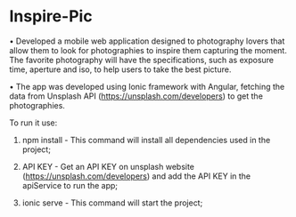 <h1>Inspire-Pic</h1>

• Developed a mobile web application designed to photography lovers that allow them to look for photographies to inspire them capturing the moment. The favorite photography will have the specifications, such as exposure time, aperture and iso, to help users to take the best picture. 

• The app was developed using Ionic framework with Angular, fetching the data from Unsplash API (https://unsplash.com/developers) to get the photographies.

To run it use:

1) npm install - This command will install all dependencies used in the project;
 
2) API KEY - Get an API KEY on unsplash website (https://unsplash.com/developers) and add the API KEY in the apiService to run the app;

3) ionic serve - This command will start the project;
